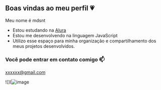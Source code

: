 ## Boas vindas ao meu perfil 💗

Meu nome é mdsnt 

- Estou estudando na [Alura](https://www.alura.com.br)
- Estou me desenvolvendo na linguagem JavaScript
- Utilizo esse espaço para minha organização e compartilhamento dos meus projetos desenvolvidos.

### Você pode entrar em contato comigo 📫

xxxxxx@gmail.com



![](![image](https://github.com/user-attachments/assets/2b993c24-7afe-4ebe-a229-855cb0f19eea0)

